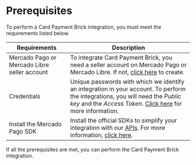 # Prerequisites 

To perform a Card Payment Brick integration, you must meet the requirements listed below.

| Requirements | Description |
|---|---|
| Mercado Pago or Mercado Libre seller account | To integrate Card Payment Brick, you need a seller account on Mercado Pago or Mercado Libre. If not, [click here](https://www.mercadopago[FAKER][URL][DOMAIN]/hub/registration/landing) to create. |
| Credentials | Unique passwords with which we identify an integration in your account. To perform the integrations, you will need the _Public key_ and the _Access Token_. [Click here](/developers/en/guides/additional-content/credentials/credentials) for more information. |
| Install the Mercado Pago SDK | Install the official SDKs to simplify your integration with our [APIs](/developers/en/reference/payments/_payments/post). For more information, [click here](/developers/en/guides/sdks-v2/official/landing). |

If all the prerequisites are met, you can perform the Card Payment Brick integration.